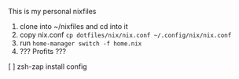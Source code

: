 This is my personal nixfiles

1. clone into ~/nixfiles and cd into it
2. copy nix.conf `cp dotfiles/nix/nix.conf ~/.config/nix/nix.conf`
3. run `home-manager switch -f home.nix`
4. ??? Profits ???

[ ] zsh-zap install config
